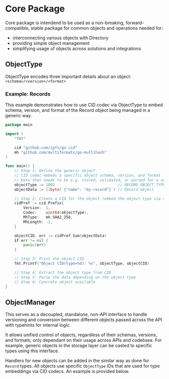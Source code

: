# Core Package

Core package is intendend to be used as a non-breaking, forward-compatible, stable package for common objects and operations needed for:
- interconnecting various objects with Directory
- providing simple object management
- simplifying usage of objects across solutions and integrations

## ObjectType

ObjectType encodes three important details about an object: `<schema>/<version>/<format>`


### Example: Records

This example demonstrates how to use CID codec via ObjectType to embed schema, version, and format of the Record object being managed in a generic way.

```go
package main

import (
	"fmt"

	cid "github.com/ipfs/go-cid"
	mh "github.com/multiformats/go-multihash"
)

func main() {
	// Step 1: Define the generic object
	// CID codec embeds a specific object schema, version, and format
	// Data that needs to be e.g. stored, validated, or parsed for a specific object
	objectType := 1002                            // RECORD_OBJECT_TYPE_OASF_V1ALPHA2_JSON
	objectData := []byte(`{"name": "my-record"}`) // Record object

	// Step 2: Create a CID for the object (embed the object type via codec)
	cidPref := cid.Prefix{
		Version:  1,
		Codec:    uint64(objectType),
		MhType:   mh.SHA2_256,
		MhLength: -1,
	}

	objectCID, err := cidPref.Sum(objectData)
	if err != nil {
		panic(err)
	}

	// Step 3: Print the object CID
	fmt.Printf("Object CID(type=%d): %v", objectType, objectCID)

	// Step 4: Extract the object type from CID
	// Step 5: Parse the data depending on the object type
	// Step 6: Concrete object available
}
```

## ObjectManager

This serves as a decoupled, standalone, non-API interface to handle versioning and conversion between different objects passed across the API with typehints for internal logic.

It allows unified control of objects, regardless of their schemas, versions, and formats; only dependant on their usage across APIs and codebase.
For example, generic objects in the storage layer can be casted to specific types using this interface.

Handlers for new objects can be added in the similar way as done for `Record` types.
All objects use specific `ObjectType` IDs that are used for type embeddings via CID codecs.
An example is provided below.
